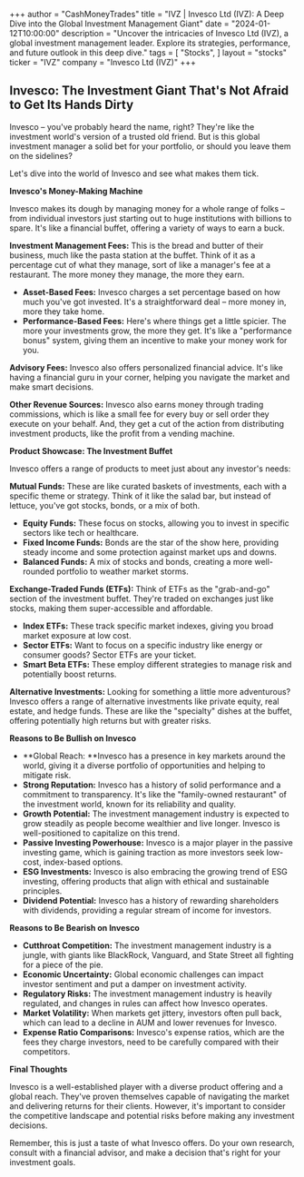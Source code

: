 +++
author = "CashMoneyTrades"
title = "IVZ |  Invesco Ltd (IVZ): A Deep Dive into the Global Investment Management Giant"
date = "2024-01-12T10:00:00"
description = "Uncover the intricacies of Invesco Ltd (IVZ), a global investment management leader. Explore its strategies, performance, and future outlook in this deep dive."
tags = [
"Stocks",
]
layout = "stocks"
ticker = "IVZ"
company = "Invesco Ltd (IVZ)"
+++
        


## Invesco: The Investment Giant That's Not Afraid to Get Its Hands Dirty

Invesco – you've probably heard the name, right? They're like the investment world's version of a trusted old friend. But is this global investment manager a solid bet for your portfolio, or should you leave them on the sidelines? 

Let's dive into the world of Invesco and see what makes them tick. 

**Invesco's Money-Making Machine**

Invesco makes its dough by managing money for a whole range of folks – from individual investors just starting out to huge institutions with billions to spare. It's like a financial buffet, offering a variety of ways to earn a buck.

**Investment Management Fees:** This is the bread and butter of their business, much like the pasta station at the buffet. Think of it as a percentage cut of what they manage, sort of like a manager's fee at a restaurant. The more money they manage, the more they earn.  

* **Asset-Based Fees:**  Invesco charges a set percentage based on how much you've got invested. It's a straightforward deal – more money in, more they take home.
* **Performance-Based Fees:**  Here's where things get a little spicier. The more your investments grow, the more they get. It's like a "performance bonus" system, giving them an incentive to make your money work for you.

**Advisory Fees:** Invesco also offers personalized financial advice.  It's like having a financial guru in your corner, helping you navigate the market and make smart decisions. 

**Other Revenue Sources:**  Invesco also earns money through trading commissions, which is like a small fee for every buy or sell order they execute on your behalf.  And, they get a cut of the action from distributing investment products, like the profit from a vending machine.

**Product Showcase: The Investment Buffet**

Invesco offers a range of products to meet just about any investor's needs:

**Mutual Funds:** These are like curated baskets of investments, each with a specific theme or strategy.  Think of it like the salad bar, but instead of lettuce, you've got stocks, bonds, or a mix of both.

* **Equity Funds:**  These focus on stocks, allowing you to invest in specific sectors like tech or healthcare.
* **Fixed Income Funds:**  Bonds are the star of the show here, providing steady income and some protection against market ups and downs.
* **Balanced Funds:**  A mix of stocks and bonds, creating a more well-rounded portfolio to weather market storms.

**Exchange-Traded Funds (ETFs):**  Think of ETFs as the "grab-and-go" section of the investment buffet. They're traded on exchanges just like stocks, making them super-accessible and affordable. 

* **Index ETFs:**  These track specific market indexes, giving you broad market exposure at low cost.
* **Sector ETFs:**  Want to focus on a specific industry like energy or consumer goods? Sector ETFs are your ticket.
* **Smart Beta ETFs:**  These employ different strategies to manage risk and potentially boost returns. 

**Alternative Investments:**  Looking for something a little more adventurous? Invesco offers a range of alternative investments like private equity, real estate, and hedge funds. These are like the "specialty" dishes at the buffet, offering potentially high returns but with greater risks.

**Reasons to Be Bullish on Invesco**

* **Global Reach:  **Invesco has a presence in key markets around the world, giving it a diverse portfolio of opportunities and helping to mitigate risk.  
* **Strong Reputation:**  Invesco has a history of solid performance and a commitment to transparency. It's like the "family-owned restaurant" of the investment world, known for its reliability and quality.
* **Growth Potential:**  The investment management industry is expected to grow steadily as people become wealthier and live longer. Invesco is well-positioned to capitalize on this trend. 
* **Passive Investing Powerhouse:**  Invesco is a major player in the passive investing game, which is gaining traction as more investors seek low-cost, index-based options.  
* **ESG Investments:**  Invesco is also embracing the growing trend of ESG investing, offering products that align with ethical and sustainable principles. 
* **Dividend Potential:** Invesco has a history of rewarding shareholders with dividends, providing a regular stream of income for investors.

**Reasons to Be Bearish on Invesco**

* **Cutthroat Competition:**  The investment management industry is a jungle, with giants like BlackRock, Vanguard, and State Street all fighting for a piece of the pie.  
* **Economic Uncertainty:**  Global economic challenges can impact investor sentiment and put a damper on investment activity.  
* **Regulatory Risks:**  The investment management industry is heavily regulated, and changes in rules can affect how Invesco operates.
* **Market Volatility:**  When markets get jittery, investors often pull back, which can lead to a decline in AUM and lower revenues for Invesco.
* **Expense Ratio Comparisons:**  Invesco's expense ratios, which are the fees they charge investors, need to be carefully compared with their competitors.

**Final Thoughts**

Invesco is a well-established player with a diverse product offering and a global reach. They've proven themselves capable of navigating the market and delivering returns for their clients.  However, it's important to consider the competitive landscape and potential risks before making any investment decisions.

Remember, this is just a taste of what Invesco offers.  Do your own research, consult with a financial advisor, and make a decision that's right for your investment goals. 

        